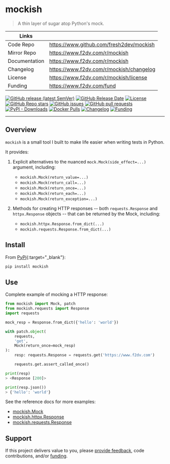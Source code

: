 # mockish

> A thin layer of sugar atop Python's mock.

| Links         |                                          |
|---------------|------------------------------------------|
| Code Repo     | https://www.github.com/fresh2dev/mockish |
| Mirror Repo   | https://www.f2dv.com/r/mockish           |
| Documentation | https://www.f2dv.com/r/mockish           |
| Changelog     | https://www.f2dv.com/r/mockish/changelog |
| License       | https://www.f2dv.com/r/mockish/license   |
| Funding       | https://www.f2dv.com/fund                |

[![GitHub release (latest SemVer)](https://img.shields.io/github/v/release/fresh2dev/mockish?color=blue&style=for-the-badge)](https://www.f2dv.com/r/mockish/changelog)
[![GitHub Release Date](https://img.shields.io/github/release-date/fresh2dev/mockish?color=blue&style=for-the-badge)](https://www.f2dv.com/r/mockish/changelog)
[![License](https://img.shields.io/github/license/fresh2dev/mockish?color=blue&style=for-the-badge)](https://www.f2dv.com/r/mockish/license)
[![GitHub Repo stars](https://img.shields.io/github/stars/fresh2dev/mockish?color=blue&style=for-the-badge)](https://star-history.com/#fresh2dev/mockish&Date)
[![GitHub issues](https://img.shields.io/github/issues-raw/fresh2dev/mockish?color=blue&style=for-the-badge)](https://www.github.com/fresh2dev/mockish/issues)
[![GitHub pull requests](https://img.shields.io/github/issues-pr-raw/fresh2dev/mockish?color=blue&style=for-the-badge)](https://www.github.com/fresh2dev/mockish/pulls)
[![PyPI - Downloads](https://img.shields.io/pypi/dm/mockish?color=blue&style=for-the-badge)](https://pypi.org/project/mockish)
[![Docker Pulls](https://img.shields.io/docker/pulls/fresh2dev/mockish?color=blue&style=for-the-badge)](https://hub.docker.com/r/fresh2dev/mockish)
[![Changelog](https://img.shields.io/website?down_message=unavailable&label=docs&style=for-the-badge&up_color=blue&up_message=available&url=https://www.f2dv.com/r/mockish/changelog)](https://www.f2dv.com/r/mockish/changelog)
[![Funding](https://img.shields.io/badge/funding-%24%24%24-blue?style=for-the-badge)](https://www.f2dv.com/fund)

---

## Overview

`mockish` is a small tool I built to make life easier when writing tests in Python.

It provides:

1. Explicit alternatives to the nuanced `mock.Mock(side_effect=...)` argument, including:

    - `mockish.Mock(return_value=...)`
    - `mockish.Mock(return_call=...)`
    - `mockish.Mock(return_once=...)`
    - `mockish.Mock(return_each=...)`
    - `mockish.Mock(return_exception=...)`

2. Methods for creating HTTP responses -- both `requests.Response` and `httpx.Response` objects -- that can be returned by the Mock, including:

    - `mockish.httpx.Response.from_dict(...)`
    - `mockish.requests.Response.from_dict(...)`

## Install

From [PyPi](https://pypi.org/project/mockish/){:target="_blank"}:

```py
pip install mockish
```

## Use

Complete example of mocking a HTTP response:

```py
from mockish import Mock, patch
from mockish.requests import Response
import requests

mock_resp = Response.from_dict({'hello': 'world'})

with patch.object(
    requests,
    'get',
    Mock(return_once=mock_resp)
):
    resp: requests.Response = requests.get('https://www.f2dv.com')

    requests.get.assert_called_once()

print(resp)
> <Response [200]>

print(resp.json())
> {'hello': 'world'}
```

See the reference docs for more examples:

- [mockish.Mock](https://www.f2dv.com/code/r/mockish/i/reference/01)
- [mockish.httpx.Response](https://www.f2dv.com/code/r/mockish/i/reference/02)
- [mockish.requests.Response](https://www.f2dv.com/code/r/mockish/i/reference/03)

## Support

If this project delivers value to you, please [provide feedback](https://github.com/fresh2dev/mockish/issues), code contributions, and/or [funding](https://www.f2dv.com/fund).
